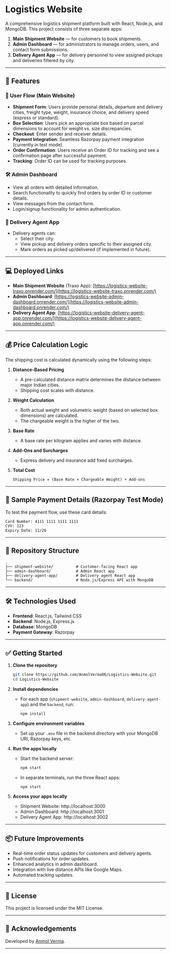 
# Logistics Website

A comprehensive logistics shipment platform built with React, Node.js, and MongoDB. This project consists of three separate apps:

1. **Main Shipment Website** — for customers to book shipments.
2. **Admin Dashboard** — for administrators to manage orders, users, and contact form submissions.
3. **Delivery Agent App** — for delivery personnel to view assigned pickups and deliveries filtered by city.

---

## 🚀 Features

### 🛒 User Flow (Main Website)
- **Shipment Form**: Users provide personal details, departure and delivery cities, freight type, weight, insurance choice, and delivery speed (express or standard).
- **Box Selection**: Users pick an appropriate box based on parcel dimensions to account for weight vs. size discrepancies.
- **Checkout**: Enter sender and receiver details.
- **Payment Integration**: Seamless Razorpay payment integration (currently in test mode).
- **Order Confirmation**: Users receive an Order ID for tracking and see a confirmation page after successful payment.
- **Tracking**: Order ID can be used for tracking purposes.

### 🛠️ Admin Dashboard
- View all orders with detailed information.
- Search functionality to quickly find orders by order ID or customer details.
- View messages from the contact form.
- Login/signup functionality for admin authentication.

### 🚚 Delivery Agent App
- Delivery agents can:
  - Select their city.
  - View pickup and delivery orders specific to their assigned city.
  - Mark orders as picked up/delivered (if implemented in future).

---

## 💻 Deployed Links

- **Main Shipment Website** (Traxo App): [https://logistics-website-traxo.onrender.com/](https://logistics-website-traxo.onrender.com/)
- **Admin Dashboard**: [https://logistics-website-admin-dashboard.onrender.com/](https://logistics-website-admin-dashboard.onrender.com/)
- **Delivery Agent App**: [https://logistics-website-delivery-agent-app.onrender.com/](https://logistics-website-delivery-agent-app.onrender.com/)

---

## 💰 Price Calculation Logic

The shipping cost is calculated dynamically using the following steps:

1. **Distance-Based Pricing**  
   - A pre-calculated distance matrix determines the distance between major Indian cities.
   - Shipping cost scales with distance.

2. **Weight Calculation**  
   - Both actual weight and volumetric weight (based on selected box dimensions) are calculated.
   - The chargeable weight is the higher of the two.

3. **Base Rate**  
   - A base rate per kilogram applies and varies with distance.

4. **Add-Ons and Surcharges**  
   - Express delivery and insurance add fixed surcharges.

5. **Total Cost**  
   ```
   Shipping Price = (Base Rate × Chargeable Weight) + Add-ons
   ```

---

## 🔐 Sample Payment Details (Razorpay Test Mode)

To test the payment flow, use these card details:
```
Card Number: 4111 1111 1111 1111  
CVV: 123  
Expiry Date: 11/26  
```

---

## 📂 Repository Structure

```
.
├── shipment-website/          # Customer-facing React app
├── admin-dashboard/           # Admin React app
├── delivery-agent-app/        # Delivery agent React app
└── backend/                   # Node.js/Express API with MongoDB
```

---

## 🛠️ Technologies Used

- **Frontend**: React.js, Tailwind CSS
- **Backend**: Node.js, Express.js
- **Database**: MongoDB
- **Payment Gateway**: Razorpay

---

## ✅ Getting Started

1. **Clone the repository**
   ```bash
   git clone https://github.com/AnmolVerma06/Logistics-Website.git
   cd Logistics-Website
   ```

2. **Install dependencies**
   - For each app (`shipment-website`, `admin-dashboard`, `delivery-agent-app`) and the `backend`, run:
     ```bash
     npm install
     ```

3. **Configure environment variables**
   - Set up your `.env` file in the backend directory with your MongoDB URI, Razorpay keys, etc.

4. **Run the apps locally**
   - Start the backend server:
     ```bash
     npm start
     ```
   - In separate terminals, run the three React apps:
     ```bash
     npm start
     ```

5. **Access your apps locally**
   - Shipment Website: http://localhost:3000
   - Admin Dashboard: http://localhost:3001
   - Delivery Agent App: http://localhost:3002

---

## 📦 Future Improvements

- Real-time order status updates for customers and delivery agents.
- Push notifications for order updates.
- Enhanced analytics in admin dashboard.
- Integration with live distance APIs like Google Maps.
- Automated tracking updates.

---

## 📄 License

This project is licensed under the MIT License.

---

## 🙌 Acknowledgements

Developed by [Anmol Verma](https://github.com/AnmolVerma06).

---

